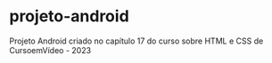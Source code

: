 # projeto-android
 Projeto Android criado no capítulo 17 do curso sobre HTML e CSS de CursoemVídeo - 2023
